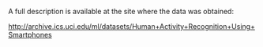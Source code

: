 A full description is available at the site where the data was obtained: 

http://archive.ics.uci.edu/ml/datasets/Human+Activity+Recognition+Using+Smartphones 


